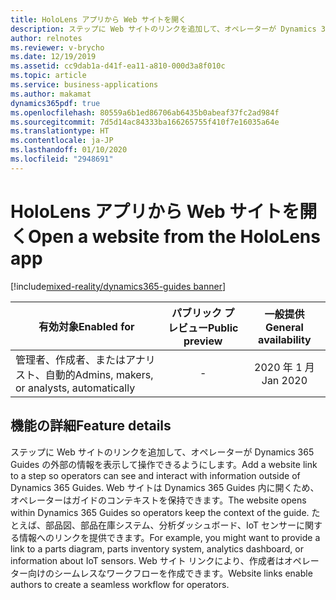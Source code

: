 ```yaml
---
title: HoloLens アプリから Web サイトを開く
description: ステップに Web サイトのリンクを追加して、オペレーターが Dynamics 365 Guides の外部の情報を表示して操作できるようにします。 Web サイトは Dynamics 365 Guides 内に開くため、オペレーターはガイドのコンテキストを保持できます。 たとえば、部品図、部品在庫システム、分析ダッシュボード、IoT センサーに関する情報へのリンクを提供できます。 Web サイト リンクにより、作成者はオペレーター向けのシームレスなワークフローを作成できます。
author: relnotes
ms.reviewer: v-brycho
ms.date: 12/19/2019
ms.assetid: cc9dab1a-d41f-ea11-a810-000d3a8f010c
ms.topic: article
ms.service: business-applications
ms.author: makamat
dynamics365pdf: true
ms.openlocfilehash: 80559a6b1ed86706ab6435b0abeaf37fc2ad984f
ms.sourcegitcommit: 7d5d14ac84333ba166265755f410f7e16035a64e
ms.translationtype: HT
ms.contentlocale: ja-JP
ms.lasthandoff: 01/10/2020
ms.locfileid: "2948691"
---
```

# <a name="open-a-website-from-the-hololens-app"></a><span data-ttu-id="aed79-106">HoloLens アプリから Web サイトを開く</span><span class="sxs-lookup"><span data-stu-id="aed79-106">Open a website from the HoloLens app</span></span>
[!include[mixed-reality/dynamics365-guides banner](../includes/mixed-reality/dynamics365-guides.md)]

| <span data-ttu-id="aed79-107">有効対象</span><span class="sxs-lookup"><span data-stu-id="aed79-107">Enabled for</span></span>    |  <span data-ttu-id="aed79-108">パブリック プレビュー</span><span class="sxs-lookup"><span data-stu-id="aed79-108">Public preview</span></span> | <span data-ttu-id="aed79-109">一般提供</span><span class="sxs-lookup"><span data-stu-id="aed79-109">General availability</span></span> | 
| ---------- | :----------: |:----------: |
|<span data-ttu-id="aed79-110">管理者、作成者、またはアナリスト、自動的</span><span class="sxs-lookup"><span data-stu-id="aed79-110">Admins, makers, or analysts, automatically</span></span>|-| <span data-ttu-id="aed79-111">2020 年 1 月</span><span class="sxs-lookup"><span data-stu-id="aed79-111">Jan 2020</span></span>|






## <a name="feature-details"></a><span data-ttu-id="aed79-112">機能の詳細</span><span class="sxs-lookup"><span data-stu-id="aed79-112">Feature details</span></span>
<!--feature detail start -->
<span data-ttu-id="aed79-113">ステップに Web サイトのリンクを追加して、オペレーターが Dynamics 365 Guides の外部の情報を表示して操作できるようにします。</span><span class="sxs-lookup"><span data-stu-id="aed79-113">Add a website link to a step so operators can see and interact with information outside of Dynamics 365 Guides.</span></span> <span data-ttu-id="aed79-114">Web サイトは Dynamics 365 Guides 内に開くため、オペレーターはガイドのコンテキストを保持できます。</span><span class="sxs-lookup"><span data-stu-id="aed79-114">The website opens within Dynamics 365 Guides so operators keep the context of the guide.</span></span> <span data-ttu-id="aed79-115">たとえば、部品図、部品在庫システム、分析ダッシュボード、IoT センサーに関する情報へのリンクを提供できます。</span><span class="sxs-lookup"><span data-stu-id="aed79-115">For example, you might want to provide a link to a parts diagram, parts inventory system, analytics dashboard, or information about IoT sensors.</span></span> <span data-ttu-id="aed79-116">Web サイト リンクにより、作成者はオペレーター向けのシームレスなワークフローを作成できます。</span><span class="sxs-lookup"><span data-stu-id="aed79-116">Website links enable authors to create a seamless workflow for operators.</span></span>
<!--feature detail end -->









